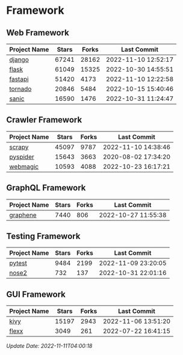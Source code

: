 # Framework

## Web Framework
| Project Name | Stars | Forks | Last Commit |
| ------------ | ----- | ----- | ----------- |
| [django](https://github.com/django/django) | 67241 | 28162 | 2022-11-10 12:52:17 |
| [flask](https://github.com/pallets/flask) | 61049 | 15325 | 2022-10-30 14:55:51 |
| [fastapi](https://github.com/tiangolo/fastapi) | 51420 | 4173 | 2022-11-10 12:22:58 |
| [tornado](https://github.com/tornadoweb/tornado) | 20846 | 5484 | 2022-10-15 15:40:46 |
| [sanic](https://github.com/sanic-org/sanic) | 16590 | 1476 | 2022-10-31 11:24:47 |

## Crawler Framework
| Project Name | Stars | Forks | Last Commit |
| ------------ | ----- | ----- | ----------- |
| [scrapy](https://github.com/scrapy/scrapy) | 45097 | 9787 | 2022-11-10 14:38:46 |
| [pyspider](https://github.com/binux/pyspider) | 15643 | 3663 | 2020-08-02 17:34:20 |
| [webmagic](https://github.com/code4craft/webmagic) | 10593 | 4088 | 2022-10-23 16:17:21 |

## GraphQL Framework
| Project Name | Stars | Forks | Last Commit |
| ------------ | ----- | ----- | ----------- |
| [graphene](https://github.com/graphql-python/graphene) | 7440 | 806 | 2022-10-27 11:55:38 |

## Testing Framework
| Project Name | Stars | Forks | Last Commit |
| ------------ | ----- | ----- | ----------- |
| [pytest](https://github.com/pytest-dev/pytest) | 9484 | 2199 | 2022-11-09 23:20:05 |
| [nose2](https://github.com/nose-devs/nose2) | 732 | 137 | 2022-10-31 22:01:16 |

## GUI Framework
| Project Name | Stars | Forks | Last Commit |
| ------------ | ----- | ----- | ----------- |
| [kivy](https://github.com/kivy/kivy) | 15197 | 2943 | 2022-11-06 13:51:20 |
| [flexx](https://github.com/flexxui/flexx) | 3049 | 261 | 2022-07-22 16:41:15 |

*Update Date: 2022-11-11T04:00:18*